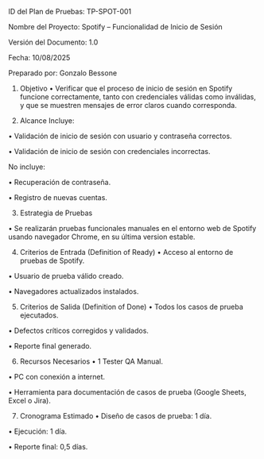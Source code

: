ID del Plan de Pruebas: TP-SPOT-001

Nombre del Proyecto: Spotify – Funcionalidad de Inicio de Sesión

Versión del Documento: 1.0

Fecha: 10/08/2025

Preparado por: Gonzalo Bessone


1. Objetivo 
• Verificar que el proceso de inicio de sesión en Spotify funcione correctamente, tanto con credenciales válidas como inválidas, y que se muestren mensajes de error claros cuando corresponda.

2. Alcance
Incluye:

• Validación de inicio de sesión con usuario y contraseña correctos.

• Validación de inicio de sesión con credenciales incorrectas.

No incluye:

• Recuperación de contraseña.

• Registro de nuevas cuentas.

3. Estrategia de Pruebas

• Se realizarán pruebas funcionales manuales en el entorno web de Spotify usando navegador Chrome, en su última version estable.

4. Criterios de Entrada (Definition of Ready)
• Acceso al entorno de pruebas de Spotify.

• Usuario de prueba válido creado.

• Navegadores actualizados instalados.

5. Criterios de Salida (Definition of Done)
• Todos los casos de prueba ejecutados.

• Defectos críticos corregidos y validados.

• Reporte final generado.

6. Recursos Necesarios
• 1 Tester QA Manual.

• PC con conexión a internet.

• Herramienta para documentación de casos de prueba (Google Sheets, Excel o Jira).

7. Cronograma Estimado
• Diseño de casos de prueba: 1 día.

• Ejecución: 1 día.

• Reporte final: 0,5 días.

